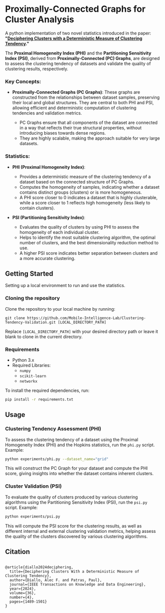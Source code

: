 # Proximally-Connected Graphs for Cluster Analysis


A python implementation of two novel statistics introduced in the paper:
**"[Deciphering Clusters with a Deterministic Measure of Clustering Tendency](https://ieeexplore.ieee.org/abstract/document/10227568)."**


The **Proximal Homogeneity Index (PHI)** and the **Partitioning Sensitivity Index (PSI)**, derived from **Proximally-Connected (PC) Graphs**, are designed to assess the clustering tendency of datasets and validate the quality of clustering results, respectively.

### Key Concepts:
- **Proximally-Connected Graphs (PC Graphs)**: These graphs are constructed from the relationships between dataset samples, preserving their local and global structures. They are central to both PHI and PSI, allowing efficient and deterministic computation of clustering tendencies and validation metrics.
  
  - PC Graphs ensure that all components of the dataset are connected in a way that reflects their true structural properties, without introducing biases towards dense regions.
  - They are highly scalable, making the approach suitable for very large datasets.

### Statistics:

- **PHI (Proximal Homogeneity Index)**:
  - Provides a deterministic measure of the clustering tendency of a dataset based on the connected structure of PC Graphs.
  - Computes the homogeneity of samples, indicating whether a dataset contains distinct groups (clusters) or is more homogeneous.
  - A PHI score closer to 0 indicates a dataset that is highly clusterable, while a score closer to 1 reflects high homogeneity (less likely to contain clusters).

- **PSI (Partitioning Sensitivity Index)**:
  - Evaluates the quality of clusters by using PHI to assess the homogeneity of each individual cluster.
  - Helps to identify the most suitable clustering algorithm, the optimal number of clusters, and the best dimensionality reduction method to use.
  - A higher PSI score indicates better separation between clusters and a more accurate clustering.

## Getting Started
Setting up a local environment to run and use the statistics.

### Cloning the repository
Clone the repository to your local machine by running:

```shell
git clone https://github.com/Mobile-Intelligence-Lab/Clustering-Tendency-Validation.git [LOCAL_DIRECTORY_PATH]
```
Replace `[LOCAL_DIRECTORY_PATH]` with your desired directory path or leave it blank to clone in the current directory.

### Requirements

- Python 3.x
- Required Libraries:
  - `numpy`
  - `scikit-learn`
  - `networkx`

To install the required dependencies, run:

```bash
pip install -r requirements.txt
```

## Usage

### Clustering Tendency Assessment (PHI)

To assess the clustering tendency of a dataset using the Proximal Homogeneity Index (PHI) and the Hopkins statistics, run the `phi.py` script. Example:

```bash
python experiments/phi.py --dataset_name="grid"
```

This will construct the PC Graph for your dataset and compute the PHI score, giving insights into whether the dataset contains inherent clusters.

### Cluster Validation (PSI)

To evaluate the quality of clusters produced by various clustering algorithms using the Partitioning Sensitivity Index (PSI), run the `psi.py` script. Example:

```bash
python experiments/psi.py
```

This will compute the PSI score for the clustering results, as well as different internal and external clustering validation metrics, helping assess the quality of the clusters discovered by various clustering algorithms.

## Citation

<pre><code>
@article{diallo2024deciphering,
  title={Deciphering Clusters With a Deterministic Measure of Clustering Tendency},
  author={Diallo, Alec F. and Patras, Paul},
  journal={IEEE Transactions on Knowledge and Data Engineering},
  year={2024},
  volume={36},
  number={4},
  pages={1489-1501}
}
</code></pre>
